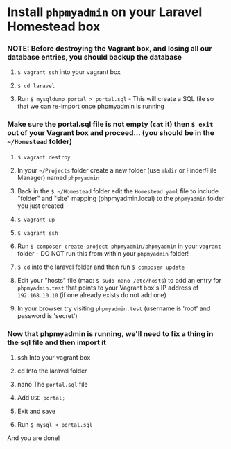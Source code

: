 # Install ```phpmyadmin``` on your Laravel Homestead box #

### NOTE: Before destroying the Vagrant box, **and losing all our database entries**, you should backup the database ###

1. ```$ vagrant ssh``` into your vagrant box

2. ```$ cd laravel```

3. Run ```$ mysqldump portal > portal.sql``` - This will create a SQL file so that we can re-import once phpmyadmin is running

### Make sure the portal.sql file is not empty (```cat``` it) then ```$ exit``` out of your Vagrant box and proceed... (you should be in the ```~/Homestead``` folder) ###

1. ```$ vagrant destroy```

2. In your ```~/Projects``` folder create a new folder (use ```mkdir``` or Finder/File Manager) named ```phpmyadmin```

3. Back in the ```$ ~/Homestead``` folder edit the ```Homestead.yaml``` file to include "folder" and "site" mapping (phpmyadmin.local) to the ```phpmyadmin``` folder you just created

4. ```$ vagrant up```

5. ```$ vagrant ssh```

6. Run ```$ composer create-project phpmyadmin/phpmyadmin``` in your ```vagrant``` folder - DO NOT run this from within your ```phpmyadmin``` folder!

7. ```$ cd``` into the laravel folder and then run ```$ composer update```

8. Edit your "hosts" file (mac: ```$ sudo nano /etc/hosts```) to add an entry for ```phpmyadmin.test``` that points to your Vagrant box's IP address of  ```192.168.10.10``` (if one already exists do not add one)

9. In your browser try visiting  ```phpmyadmin.test```  (username is 'root' and password is 'secret')

### Now that phpmyadmin is running, we'll need to fix a thing in the sql file and then import it ###

1. ssh Into your vagrant box

2. cd Into the laravel folder

3. nano The ```portal.sql``` file

4. Add ```USE portal;```

5. Exit and save

6. Run ```$ mysql < portal.sql```

And you are done!
